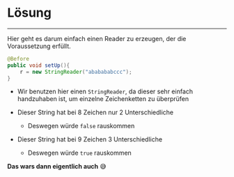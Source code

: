 # Lösung
***

Hier geht es darum einfach einen Reader zu erzeugen, der die Voraussetzung erfüllt.

````java
@Before
public void setUp(){
    r = new StringReader("ababababccc");
}
````
* Wir benutzen hier einen `StringReader`, da dieser sehr einfach handzuhaben ist, um einzelne Zeichenketten zu überprüfen


* Dieser String hat bei 8 Zeichen nur 2 Unterschiedliche
  * Deswegen würde `false` rauskommen


* Dieser String hat bei 9 Zeichen 3 Unterschiedliche
  * Deswegen würde `true` rauskommen


**Das wars dann eigentlich auch** 😅